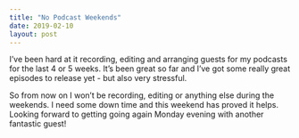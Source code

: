 ```yaml
---
title: "No Podcast Weekends"
date: 2019-02-10
layout: post
---
```

I’ve been hard at it recording, editing and arranging guests for my podcasts for the last 4 or 5 weeks. It’s been great so far and I’ve got some really great episodes to release yet - but also very stressful.

So from now on I won’t be recording, editing or anything else during the weekends. I need some down time and this weekend has proved it helps. Looking forward to getting going again Monday evening with another fantastic guest!
